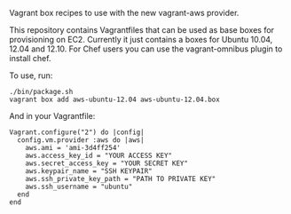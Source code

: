 Vagrant box recipes to use with the new vagrant-aws provider.

This repository contains Vagrantfiles that can be used as base boxes for provisioning on EC2. Currently it just contains a boxes for Ubuntu 10.04, 12.04 and 12.10.  For Chef users you can use the vagrant-omnibus plugin to install chef.

To use, run:

    ./bin/package.sh
    vagrant box add aws-ubuntu-12.04 aws-ubuntu-12.04.box

And in your Vagrantfile:

    Vagrant.configure("2") do |config|
      config.vm.provider :aws do |aws|
        aws.ami = 'ami-3d4ff254'
        aws.access_key_id = "YOUR ACCESS KEY"
        aws.secret_access_key = "YOUR SECRET KEY"
        aws.keypair_name = "SSH KEYPAIR"
        aws.ssh_private_key_path = "PATH TO PRIVATE KEY"
        aws.ssh_username = "ubuntu"
      end
    end
